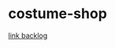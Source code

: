 # costume-shop


[link backlog](https://drive.google.com/file/d/1RAB1GSitNj_XwTjsOC4s1yIzBPUTH0No/view?usp=sharing)
